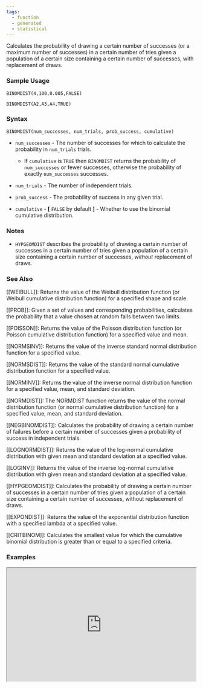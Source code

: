 ```yaml
---
tags:
  - function
  - generated
  - statistical
---
```


Calculates the probability of drawing a certain number of successes (or a maximum number of successes) in a certain number of tries given a population of a certain size containing a certain number of successes, with replacement of draws.

### Sample Usage

`BINOMDIST(4,100,0.005,FALSE)`

`BINOMDIST(A2,A3,A4,TRUE)`

### Syntax

`BINOMDIST(num_successes, num_trials, prob_success, cumulative)`

* `num_successes` - The number of successes for which to calculate the probability in `num_trials` trials.

  + If `cumulative` is `TRUE` then `BINOMDIST` returns the probability of `num_successes` or fewer successes, otherwise the probability of exactly `num_successes` successes.
* `num_trials` - The number of independent trials.
* `prob_success` - The probability of success in any given trial.
* `cumulative` - **[** `FALSE` by default **]** - Whether to use the binomial cumulative distribution.

### Notes

* `HYPGEOMDIST` describes the probability of drawing a certain number of successes in a certain number of tries given a population of a certain size containing a certain number of successes, *without* replacement of draws.

### See Also

[[WEIBULL]]: Returns the value of the Weibull distribution function (or Weibull cumulative distribution function) for a specified shape and scale.

[[PROB]]: Given a set of values and corresponding probabilities, calculates the probability that a value chosen at random falls between two limits.

[[POISSON]]: Returns the value of the Poisson distribution function (or Poisson cumulative distribution function) for a specified value and mean.

[[NORMSINV]]: Returns the value of the inverse standard normal distribution function for a specified value.

[[NORMSDIST]]: Returns the value of the standard normal cumulative distribution function for a specified value.

[[NORMINV]]: Returns the value of the inverse normal distribution function for a specified value, mean, and standard deviation.

[[NORMDIST]]: The NORMDIST function returns the value of the normal distribution function (or normal cumulative distribution function) for a specified value, mean, and standard deviation.

[[NEGBINOMDIST]]: Calculates the probability of drawing a certain number of failures before a certain number of successes given a probability of success in independent trials.

[[LOGNORMDIST]]: Returns the value of the log-normal cumulative distribution with given mean and standard deviation at a specified value.

[[LOGINV]]: Returns the value of the inverse log-normal cumulative distribution with given mean and standard deviation at a specified value.

[[HYPGEOMDIST]]: Calculates the probability of drawing a certain number of successes in a certain number of tries given a population of a certain size containing a certain number of successes, without replacement of draws.

[[EXPONDIST]]: Returns the value of the exponential distribution function with a specified lambda at a specified value.

[[CRITBINOM]]: Calculates the smallest value for which the cumulative binomial distribution is greater than or equal to a specified criteria.

### Examples

<iframe height="300" src="https://docs.google.com/spreadsheet/pub?key=0As3tAuweYU9QdGxhcG9Uem1xekpHcWhaUVlKZWlXeVE&amp;output=html" width="500"></iframe>